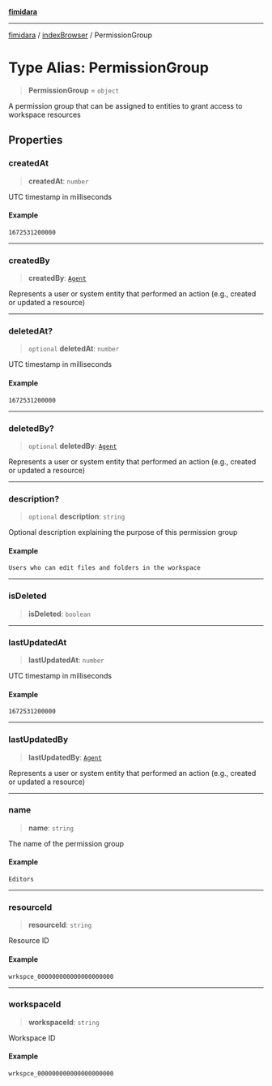 [**fimidara**](../../README.md)

***

[fimidara](../../modules.md) / [indexBrowser](../README.md) / PermissionGroup

# Type Alias: PermissionGroup

> **PermissionGroup** = `object`

A permission group that can be assigned to entities to grant access to workspace resources

## Properties

### createdAt

> **createdAt**: `number`

UTC timestamp in milliseconds

#### Example

```
1672531200000
```

***

### createdBy

> **createdBy**: [`Agent`](Agent.md)

Represents a user or system entity that performed an action (e.g., created or updated a resource)

***

### deletedAt?

> `optional` **deletedAt**: `number`

UTC timestamp in milliseconds

#### Example

```
1672531200000
```

***

### deletedBy?

> `optional` **deletedBy**: [`Agent`](Agent.md)

Represents a user or system entity that performed an action (e.g., created or updated a resource)

***

### description?

> `optional` **description**: `string`

Optional description explaining the purpose of this permission group

#### Example

```
Users who can edit files and folders in the workspace
```

***

### isDeleted

> **isDeleted**: `boolean`

***

### lastUpdatedAt

> **lastUpdatedAt**: `number`

UTC timestamp in milliseconds

#### Example

```
1672531200000
```

***

### lastUpdatedBy

> **lastUpdatedBy**: [`Agent`](Agent.md)

Represents a user or system entity that performed an action (e.g., created or updated a resource)

***

### name

> **name**: `string`

The name of the permission group

#### Example

```
Editors
```

***

### resourceId

> **resourceId**: `string`

Resource ID

#### Example

```
wrkspce_000000000000000000000
```

***

### workspaceId

> **workspaceId**: `string`

Workspace ID

#### Example

```
wrkspce_000000000000000000000
```
